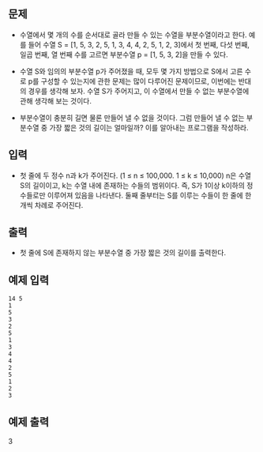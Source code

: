 ## 문제
- 수열에서 몇 개의 수를 순서대로 골라 만들 수 있는 수열을 부분수열이라고 한다. 예를 들어 수열 S = [1, 5, 3, 2, 5, 1, 3, 4, 4, 2, 5, 1, 2, 3]에서 첫 번째, 다섯 번째, 일곱 번째, 열 번째 수를 고르면 부분수열 p = [1, 5, 3, 2]을 만들 수 있다.

- 수열 S와 임의의 부분수열 p가 주어졌을 때, 모두 몇 가지 방법으로 S에서 고른 수로 p를 구성할 수 있는지에 관한 문제는 많이 다루어진 문제이므로, 이번에는 반대의 경우를 생각해 보자. 수열 S가 주어지고, 이 수열에서 만들 수 없는 부분수열에 관해 생각해 보는 것이다.

- 부분수열이 충분히 길면 물론 만들어 낼 수 없을 것이다. 그럼 만들어 낼 수 없는 부분수열 중 가장 짧은 것의 길이는 얼마일까? 이를 알아내는 프로그램을 작성하라.

## 입력
- 첫 줄에 두 정수 n과 k가 주어진다. (1 ≤ n ≤ 100,000. 1 ≤ k ≤ 10,000) n은 수열 S의 길이이고, k는 수열 내에 존재하는 수들의 범위이다. 즉, S가 1이상 k이하의 정수들로만 이루어져 있음을 나타낸다. 둘째 줄부터는 S를 이루는 수들이 한 줄에 한 개씩 차례로 주어진다.

## 출력
- 첫 줄에 S에 존재하지 않는 부분수열 중 가장 짧은 것의 길이를 출력한다.

## 예제 입력
```
14 5
1
5
3
2
5
1
3
4
4
2
5
1
2
3
```

## 예제 출력
3